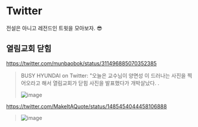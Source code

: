 # Twitter

전설은 아니고 레전드인 트윗을 모아보자. 😎

## 열림교회 닫힘

<https://twitter.com/munbaobok/status/311496885070352385>

> BUSY HYUNDAI on Twitter:
> "오늘은 교수님이 양면성 이 드러나는 사진을 찍어오라고 해서
> 열림교회가 닫힘 사진을 발표했다가 개박살났다. .
>
> ![image](https://pbs.twimg.com/media/BFKoxEACUAEyE_O?format=jpg&name=4096x4096)

<https://twitter.com/MakeItAQuote/status/1485454044458106888>

> ![image](https://pbs.twimg.com/media/FJ1klOKWYAA4Yed?format=jpg&name=medium)
